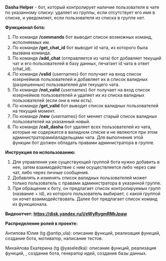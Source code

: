 **Dasha Helper** - бот, который контролирует наличие пользователя в чате по указанному списку: удаляет из группы, если отсутствует его имя в списке, и уведомляет, если пользователя из списка в группе нет.

**Функционал бота:**
1.  По команде **/commands** бот выводит список возможных команд, исполняемых им.
2.  По команде **/get_chat_id** бот выводит id чата, из которого была вызвана команда.
3.  По команде **/add_chat** (отправляется из чата) бот добавляет текущий чат и его пользователей в базу данных, печатает id чата в ответ (chat_id).
4.  По команде **/valid** {usernames} бот получает на вход список юзернеймов пользователей и добавляет их в список валидных (разрешенных) пользователей для текущего чата.
5.  По команде **/not_valid** {usernames} бот получает на вход список юзернеймов пользователей и удаляет их из списка валидных пользователей (если они в нем есть).
6.  По команде **/get_valid** бот выводит список валидных пользователей на текущий момент.
7.  По команде **/new** {usernames} бот меняет старый список валидных пользователей на указанный новый.
8.  По команде **/call_dasha** бот удаляет всех пользователей из чата, которые не содержатся в валидном списке и не являются при этом администраторами\владельцами чата. Для      выполнения этой функции бот должен обладать правами администратора в группе.

**Инструкция по использованию:**

1.  Для управления уже существующей группой бота нужно добавить в нее, затем взаимодействие с ним осуществляется либо через сам чат, либо через личные сообщения.
2.  Добавлять и изменять список валидных пользователей может только пользователь с правами администратора в указанной группе.
3.  При обращении к боту, он предлагает список контролируемых групп (название + id), из которого пользователь выбирает, с какой группой он хочет взаимодействовать. Далее бот     предлагает список команд из функционала.

**Видеоотчет: https://disk.yandex.ru/i/eWyRygmRMrJpaw**

**Распределение ролей в проекте:**

Антипова Юлия (tg @antip_ula): описание функций, реализация функций, создание бота, мотиватор, написание тестов.

Михайлова Екатерина (tg @yaseledka): описание функций, реализация функций, , создание бота, генератор идей, создание базы данных.
